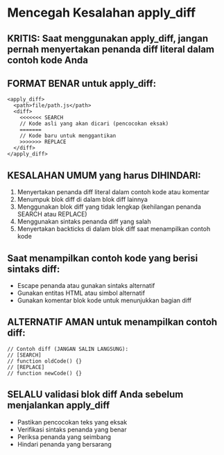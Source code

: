 # Mencegah Kesalahan apply_diff

## KRITIS: Saat menggunakan apply_diff, jangan pernah menyertakan penanda diff literal dalam contoh kode Anda

## FORMAT BENAR untuk apply_diff:
```
<apply_diff>
  <path>file/path.js</path>
  <diff>
    <<<<<<< SEARCH
    // Kode asli yang akan dicari (pencocokan eksak)
    =======
    // Kode baru untuk menggantikan
    >>>>>>> REPLACE
  </diff>
</apply_diff>
```

## KESALAHAN UMUM yang harus DIHINDARI:
1. Menyertakan penanda diff literal dalam contoh kode atau komentar
2. Menumpuk blok diff di dalam blok diff lainnya
3. Menggunakan blok diff yang tidak lengkap (kehilangan penanda SEARCH atau REPLACE)
4. Menggunakan sintaks penanda diff yang salah
5. Menyertakan backticks di dalam blok diff saat menampilkan contoh kode

## Saat menampilkan contoh kode yang berisi sintaks diff:
- Escape penanda atau gunakan sintaks alternatif
- Gunakan entitas HTML atau simbol alternatif
- Gunakan komentar blok kode untuk menunjukkan bagian diff

## ALTERNATIF AMAN untuk menampilkan contoh diff:
```
// Contoh diff (JANGAN SALIN LANGSUNG):
// [SEARCH]
// function oldCode() {}
// [REPLACE]
// function newCode() {}
```

## SELALU validasi blok diff Anda sebelum menjalankan apply_diff
- Pastikan pencocokan teks yang eksak
- Verifikasi sintaks penanda yang benar
- Periksa penanda yang seimbang
- Hindari penanda yang bersarang
